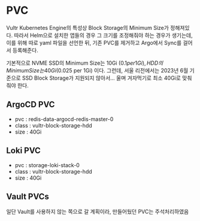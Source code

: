 # PVC
Vultr Kubernetes Engine의 특성상 Block Storage의 Minimum Size가 정해져있다. 따라서 Helm으로 설치한 앱들의 경우 그 크기를 조정해줘야 하는 경우가 생기는데, 이를 위해 따로 yaml 파일을 선언한 뒤, 기존 PVC를 제거하고 Argo에서 Sync를 걸어서 등록해준다.

기본적으로 NVME SSD의 Minimum Size는 10Gi ($0.1 per 1Gi), HDD의 Minimum Size는 40Gi ($0.025 per 1Gi) 이다. 그런데, 서울 리전에서는 2023년 6월 기준으로 SSD Block Storage가 지원되지 않아서... 울며 겨자먹기로 최소 40Gi로 맞춰줘야 한다.

## ArgoCD PVC
- pvc : redis-data-argocd-redis-master-0
- class : vultr-block-storage-hdd
- size : 40Gi

## Loki PVC
- pvc : storage-loki-stack-0
- class : vultr-block-storage-hdd
- size : 40Gi

## Vault PVCs
일단 Vault를 사용하지 않는 쪽으로 갈 계획이라, 만들어뒀던 PVC는 주석처리하였음
